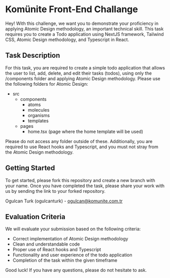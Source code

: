 # Komünite Front-End Challange

Hey! With this challenge, we want you to demonstrate your proficiency in applying Atomic Design methodology, an important technical skill. This task requires you to create a Todo application using NextJS framework, Tailwind CSS, Atomic Design methodology, and Typescript in React.

## Task Description

For this task, you are required to create a simple todo application that allows the user to list, add, delete, and edit their tasks (todos), using only the /components folder and applying Atomic Design methodology. Please use the following folders for Atomic Design:

- src
  - components
    - atoms
    - molecules
    - organisms
    - templates
  - pages
    - home.tsx (page where the home template will be used)

Please do not access any folder outside of these. Additionally, you are required to use React hooks and Typescript, and you must not stray from the Atomic Design methodology.

## Getting Started

To get started, please fork this repository and create a new branch with your name. Once you have completed the task, please share your work with us by sending the link to your forked repository.

Ogulcan Turk (ogulcanturk) - ogulcan@komunite.com.tr

## Evaluation Criteria

We will evaluate your submission based on the following criteria:
- Correct implementation of Atomic Design methodology
- Clean and understandable code
- Proper use of React hooks and Typescript
- Functionality and user experience of the todo application
- Completion of the task within the given timeframe

Good luck! If you have any questions, please do not hesitate to ask.
